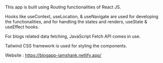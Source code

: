 This app is built using Routing functionalities of React JS.

Hooks like useContext, useLocation, & useNavigate are used for developing the functionalities, and for handling the states and renders, useState & useEffect hooks.

For blogs related data fetching, JavaScript Fetch API comes in use.

Tailwind CSS framework is used for styling the components.

Website : https://blogapp-iamshank.netlify.app/
